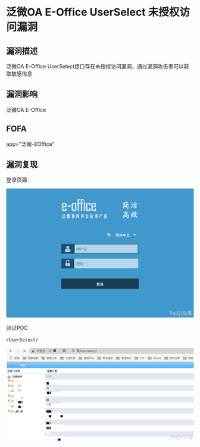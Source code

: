 # 泛微OA E-Office UserSelect 未授权访问漏洞

## 漏洞描述

泛微OA E-Office UserSelect接口存在未授权访问漏洞，通过漏洞攻击者可以获取敏感信息

## 漏洞影响

<a-checkbox checked>泛微OA E-Office </a-checkbox></br>

## FOFA

<a-checkbox checked>app="泛微-EOffice"</a-checkbox></br>

## 漏洞复现

登录页面

![img](../../../.vuepress/public/img/1629190834596-c2c639a7-1fb7-4934-95ad-1d571629e383-20220313185718998.png)

验证POC

```bash
/UserSelect/
```

![img](../../../.vuepress/public/img/1629190950627-7732ab4d-cb88-4b60-adf1-75df5ceb2710.png)